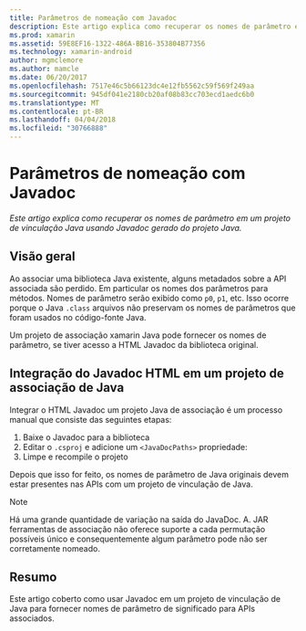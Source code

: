 ```yaml
---
title: Parâmetros de nomeação com Javadoc
description: Este artigo explica como recuperar os nomes de parâmetro em um projeto de vinculação Java usando Javadoc gerado do projeto Java.
ms.prod: xamarin
ms.assetid: 59E8EF16-1322-486A-BB16-353804B77356
ms.technology: xamarin-android
author: mgmclemore
ms.author: mamcle
ms.date: 06/20/2017
ms.openlocfilehash: 7517e46c5b66123dc4e12fb5562c59f569f249aa
ms.sourcegitcommit: 945df041e2180cb20af08b83cc703ecd1aedc6b0
ms.translationtype: MT
ms.contentlocale: pt-BR
ms.lasthandoff: 04/04/2018
ms.locfileid: "30766888"
---
```

# <a name="naming-parameters-with-javadoc"></a>Parâmetros de nomeação com Javadoc

_Este artigo explica como recuperar os nomes de parâmetro em um projeto de vinculação Java usando Javadoc gerado do projeto Java._


## <a name="overview"></a>Visão geral

Ao associar uma biblioteca Java existente, alguns metadados sobre a API associada são perdido. Em particular os nomes dos parâmetros para métodos. Nomes de parâmetro serão exibido como `p0`, `p1`, etc. Isso ocorre porque o Java `.class` arquivos não preservam os nomes de parâmetros que foram usados no código-fonte Java. 

Um projeto de associação xamarin Java pode fornecer os nomes de parâmetro, se tiver acesso a HTML Javadoc da biblioteca original. 

## <a name="integrating-javadoc-html-into-a-java-binding-project"></a>Integração do Javadoc HTML em um projeto de associação de Java

Integrar o HTML Javadoc um projeto Java de associação é um processo manual que consiste das seguintes etapas: 

1.  Baixe o Javadoc para a biblioteca
2.  Editar o `.csproj` e adicione um `<JavaDocPaths>` propriedade:
3.  Limpe e recompile o projeto

Depois que isso for feito, os nomes de parâmetro de Java originais devem estar presentes nas APIs com um projeto de vinculação de Java. 


> [!NOTE]
> Há uma grande quantidade de variação na saída do JavaDoc. A. JAR ferramentas de associação não oferece suporte a cada permutação possíveis único e consequentemente algum parâmetro pode não ser corretamente nomeado.


## <a name="summary"></a>Resumo

Este artigo coberto como usar Javadoc em um projeto de vinculação de Java para fornecer nomes de parâmetro de significado para APIs associados. 

